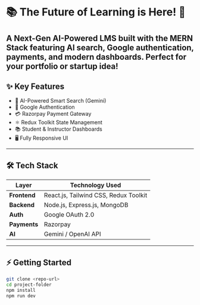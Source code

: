 # 📚 The Future of Learning is Here! 🚀  

A **Next-Gen AI-Powered LMS** built with the **MERN Stack** featuring AI search, Google authentication, payments, and modern dashboards. Perfect for your **portfolio or startup idea**!  
---

## ✨ Key Features  
- 🧠 AI-Powered Smart Search (Gemini)  
- 🔐 Google Authentication  
- 💳 Razorpay Payment Gateway  
- ⚛️ Redux Toolkit State Management  
- 📚 Student & Instructor Dashboards  
- 🖥️ Fully Responsive UI  

---

## 🛠️ Tech Stack  

| Layer        | Technology Used                          |
|--------------|------------------------------------------|
| **Frontend** | React.js, Tailwind CSS, Redux Toolkit    |
| **Backend**  | Node.js, Express.js, MongoDB             |
| **Auth**     | Google OAuth 2.0                         |
| **Payments** | Razorpay                                 |
| **AI**       | Gemini / OpenAI API                      |

---

## ⚡ Getting Started  

```bash
git clone <repo-url>
cd project-folder
npm install
npm run dev
